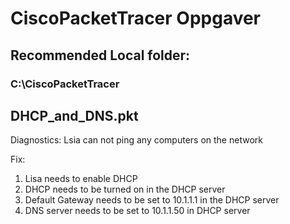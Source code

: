 # CiscoPacketTracer Oppgaver

## Recommended Local folder: 

### C:\CiscoPacketTracer

## DHCP_and_DNS.pkt
Diagnostics: 
Lsia can not ping any computers on the network

Fix:
1. Lisa needs to enable DHCP 
2. DHCP needs to be turned on in the DHCP server
3. Default Gateway needs to be set to 10.1.1.1 in the DHCP server
4. DNS server needs to be set to 10.1.1.50 in DHCP server
